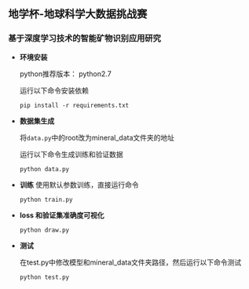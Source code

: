 ## 地学杯-地球科学大数据挑战赛

### 基于深度学习技术的智能矿物识别应用研究


* **环境安装**

  python推荐版本： python2.7
  
  运行以下命令安装依赖
  ```
  pip install -r requirements.txt
  ```
* **数据集生成**
  
  将`data.py`中的root改为mineral_data文件夹的地址
  
  运行以下命令生成训练和验证数据
  ```
  python data.py
  ```
* **训练**
  使用默认参数训练，直接运行命令
  ```
  python train.py
  ```
* **loss 和验证集准确度可视化**

  ```
  python draw.py
  ```
 
  
* **测试**

  在test.py中修改模型和mineral_data文件夹路径，然后运行以下命令测试
  ```
  python test.py
  ```

